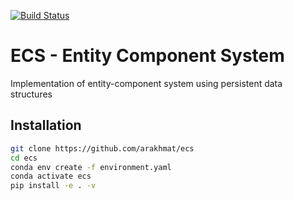 [![Build Status](https://travis-ci.com/arakhmat/ecs.svg?branch=master)](https://travis-ci.com/arakhmat/ecs)

# ECS - Entity Component System
Implementation of entity-component system using persistent data structures

## Installation
```bash
git clone https://github.com/arakhmat/ecs
cd ecs
conda env create -f environment.yaml
conda activate ecs
pip install -e . -v
```
